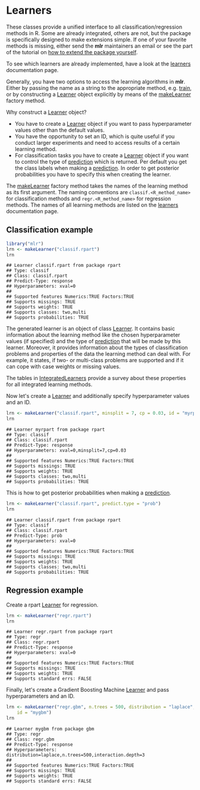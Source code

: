 Learners
========

These classes provide a unified interface to all
classification/regression methods in R. Some are already integrated,
others are not, but the package is specifically designed to make
extensions simple. If one of your favorite methods is missing, either
send the **mlr** maintainers an email or see the part of the tutorial
on [how to extend the package yourself](create_learner.md).
  
To see which learners are already implemented, have a look at the
[learners](http://berndbischl.github.io/mlr/man/learners.html) documentation page.

Generally, you have two options to access the learning algorithms in **mlr**. 
Either by passing the name as a string to the appropriate method, e.g. [train](http://berndbischl.github.io/mlr/man/train.html), 
or by constructing a [Learner](http://berndbischl.github.io/mlr/man/makeLearner.html) object explicitly by means of the
[makeLearner](http://berndbischl.github.io/mlr/man/makeLearner.html) factory method. 

Why construct a [Learner](http://berndbischl.github.io/mlr/man/makeLearner.html) object? 

* You have to create a [Learner](http://berndbischl.github.io/mlr/man/makeLearner.html) object if you want to pass hyperparameter values other than the default values.
* You have the opportunity to set an ID, which is quite useful if you conduct larger experiments and need to access results of a certain learning method.
* For classification tasks you have to create a [Learner](http://berndbischl.github.io/mlr/man/makeLearner.html) object if you want to control the type of [prediction](http://berndbischl.github.io/mlr/man/predict.WrappedModel.html) which is returned. Per default you get the class labels when making a [prediction](http://berndbischl.github.io/mlr/man/predict.WrappedModel.html). In order to get posterior probabilities you have to specify this when creating the learner.

The [makeLearner](http://berndbischl.github.io/mlr/man/makeLearner.html) factory method takes the names of the learning method as 
its first argument. The naming conventions are ``classif.<R_method_name>`` for 
classification methods and ``regr.<R_method_name>`` for regression methods.
The names of all learning methods are listed on the [learners](http://berndbischl.github.io/mlr/man/learners.html) documentation page.


Classification example
----------------------


```r
library("mlr")
lrn <- makeLearner("classif.rpart")
lrn
```

```
## Learner classif.rpart from package rpart
## Type: classif
## Class: classif.rpart
## Predict-Type: response
## Hyperparameters: xval=0
## 
## Supported features Numerics:TRUE Factors:TRUE
## Supports missings: TRUE
## Supports weights: TRUE
## Supports classes: two,multi
## Supports probabilities: TRUE
```


The generated learner is an object of class [Learner](http://berndbischl.github.io/mlr/man/makeLearner.html). It contains basic 
information about the learning method like the chosen hyperparameter values 
(if specified) and the type of [prediction](http://berndbischl.github.io/mlr/man/predict.WrappedModel.html) that will be made by this learner.
Moreover, it provides information about the types of classification problems 
and properties of the data the learning method can deal with. For example,
it states, if two- or multi-class problems are supported and if it can cope 
with case weights or missing values.

The tables in [IntegratedLearners](../integrated_learners.md) provide a survey about these properties for
all integrated learning methods.

Now let's create a [Learner](http://berndbischl.github.io/mlr/man/makeLearner.html) and additionally specify hyperparameter values and 
an ID.


```r
lrn <- makeLearner("classif.rpart", minsplit = 7, cp = 0.03, id = "myrpart")
lrn
```

```
## Learner myrpart from package rpart
## Type: classif
## Class: classif.rpart
## Predict-Type: response
## Hyperparameters: xval=0,minsplit=7,cp=0.03
## 
## Supported features Numerics:TRUE Factors:TRUE
## Supports missings: TRUE
## Supports weights: TRUE
## Supports classes: two,multi
## Supports probabilities: TRUE
```


This is how to get posterior probabilities when making a [prediction](http://berndbischl.github.io/mlr/man/predict.WrappedModel.html).


```r
lrn <- makeLearner("classif.rpart", predict.type = "prob")
lrn
```

```
## Learner classif.rpart from package rpart
## Type: classif
## Class: classif.rpart
## Predict-Type: prob
## Hyperparameters: xval=0
## 
## Supported features Numerics:TRUE Factors:TRUE
## Supports missings: TRUE
## Supports weights: TRUE
## Supports classes: two,multi
## Supports probabilities: TRUE
```



Regression example
------------------

Create a rpart [Learner](http://berndbischl.github.io/mlr/man/makeLearner.html) for regression. 


```r
lrn <- makeLearner("regr.rpart")
lrn
```

```
## Learner regr.rpart from package rpart
## Type: regr
## Class: regr.rpart
## Predict-Type: response
## Hyperparameters: xval=0
## 
## Supported features Numerics:TRUE Factors:TRUE
## Supports missings: TRUE
## Supports weights: TRUE
## Supports standard errs: FALSE
```


Finally, let's create a Gradient Boosting Machine [Learner](http://berndbischl.github.io/mlr/man/makeLearner.html) and pass hyperparameters
and an ID.


```r
lrn <- makeLearner("regr.gbm", n.trees = 500, distribution = "laplace", interaction.depth = 3, 
    id = "mygbm")
lrn
```

```
## Learner mygbm from package gbm
## Type: regr
## Class: regr.gbm
## Predict-Type: response
## Hyperparameters: distribution=laplace,n.trees=500,interaction.depth=3
## 
## Supported features Numerics:TRUE Factors:TRUE
## Supports missings: TRUE
## Supports weights: TRUE
## Supports standard errs: FALSE
```


